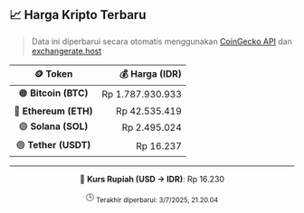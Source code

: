 

<!-- HARGA_KRIPTO -->
## 📈 Harga Kripto Terbaru

> Data ini diperbarui secara otomatis menggunakan [CoinGecko API](https://www.coingecko.com/) dan [exchangerate.host](https://exchangerate.host/)

<div align="center">

| 🪙 Token | 💰 Harga (IDR) |
|:------:|---------------:|
| 🟠 **Bitcoin (BTC)**   | Rp 1.787.930.933 |
| 🔵 **Ethereum (ETH)**  | Rp 42.535.419 |
| 🟣 **Solana (SOL)**    | Rp 2.495.024 |
| 🟢 **Tether (USDT)**   | Rp 16.237 |

---

💱 **Kurs Rupiah (USD → IDR)**: Rp 16.230

🕒 <sub>Terakhir diperbarui: 3/7/2025, 21.20.04</sub>

</div>
<!-- /HARGA_KRIPTO -->
